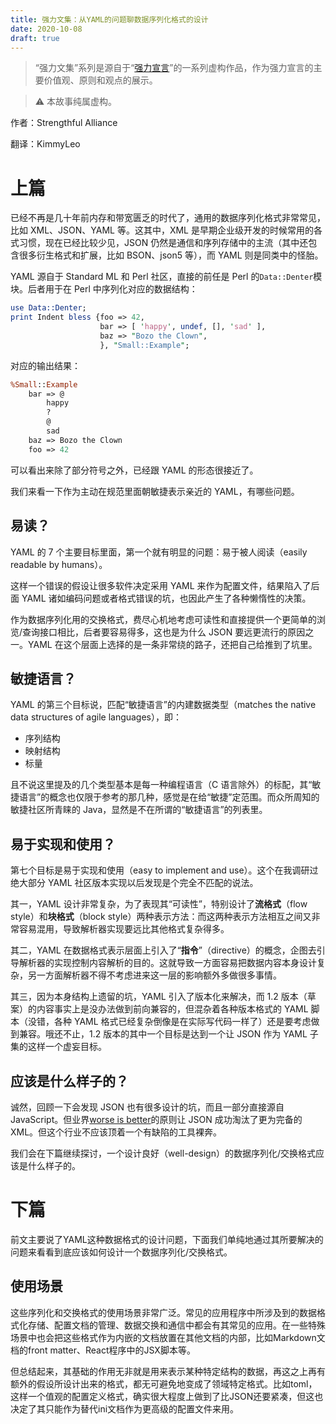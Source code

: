 ```yaml
---
title: 强力文集：从YAML的问题聊数据序列化格式的设计
date: 2020-10-08
draft: true
---
```

> “强力文集”系列是源自于“[强力宣言](http://kimleo.net/strength "强力宣言")”的一系列虚构作品，作为强力宣言的主要价值观、原则和观点的展示。

> ⚠ 本故事纯属虚构。

作者：Strengthful Alliance

翻译：KimmyLeo

# 上篇

已经不再是几十年前内存和带宽匮乏的时代了，通用的数据序列化格式非常常见，比如 XML、JSON、YAML 等。这其中，XML 是早期企业级开发的时候常用的各式习惯，现在已经比较少见，JSON 仍然是通信和序列存储中的主流（其中还包含很多衍生格式和扩展，比如 BSON、json5 等），而 YAML 则是同类中的怪胎。

YAML 源自于 Standard ML 和 Perl 社区，直接的前任是 Perl 的`Data::Denter`模块。后者用于在 Perl 中序列化对应的数据结构：

```perl
use Data::Denter;
print Indent bless {foo => 42,
                    bar => [ 'happy', undef, [], 'sad' ],
                    baz => "Bozo the Clown",
                    }, "Small::Example";
```

对应的输出结果：

```perl
%Small::Example
    bar => @
        happy
        ?
        @
        sad
    baz => Bozo the Clown
    foo => 42
```

可以看出来除了部分符号之外，已经跟 YAML 的形态很接近了。

我们来看一下作为主动在规范里面朝敏捷表示亲近的 YAML，有哪些问题。

## 易读？

YAML 的 7 个主要目标里面，第一个就有明显的问题：易于被人阅读（easily readable by humans）。

这样一个错误的假设让很多软件决定采用 YAML 来作为配置文件，结果陷入了后面 YAML 诸如编码问题或者格式错误的坑，也因此产生了各种懒惰性的决策。

作为数据序列化用的交换格式，费尽心机地考虑可读性和直接提供一个更简单的浏览/查询接口相比，后者要容易得多，这也是为什么 JSON 要远更流行的原因之一。YAML 在这个层面上选择的是一条非常绕的路子，还把自己给推到了坑里。

## 敏捷语言？

YAML 的第三个目标说，匹配“敏捷语言”的内建数据类型（matches the native data structures of agile languages），即：

- 序列结构
- 映射结构
- 标量

且不说这里提及的几个类型基本是每一种编程语言（C 语言除外）的标配，其“敏捷语言”的概念也仅限于参考的那几种，感觉是在给“敏捷”定范围。而众所周知的敏捷社区所青睐的 Java，显然是不在所谓的“敏捷语言”的列表里。

## 易于实现和使用？

第七个目标是易于实现和使用（easy to implement and use）。这个在我调研过绝大部分 YAML 社区版本实现以后发现是个完全不匹配的说法。

其一，YAML 设计非常复杂，为了表现其“可读性”，特别设计了**流格式**（flow style）和**块格式**（block style）两种表示方法：而这两种表示方法相互之间又非常容易混用，导致解析器实现要远比其他格式复杂得多。

其二，YAML 在数据格式表示层面上引入了“**指令**”（directive）的概念，企图去引导解析器的实现控制内容解析的目的。这就导致一方面容易把数据内容本身设计复杂，另一方面解析器不得不考虑进来这一层的影响额外多做很多事情。

其三，因为本身结构上遗留的坑，YAML 引入了版本化来解决，而 1.2 版本（草案）的内容事实上是没办法做到前向兼容的，但混杂着各种版本格式的 YAML 脚本（没错，各种 YAML 格式已经复杂倒像是在实际写代码一样了）还是要考虑做到兼容。哦还不止，1.2 版本的其中一个目标是达到一个让 JSON 作为 YAML 子集的这样一个虚妄目标。

## 应该是什么样子的？

诚然，回顾一下会发现 JSON 也有很多设计的坑，而且一部分直接源自 JavaScript。但业界[worse is better](https://www.dreamsongs.com/WorseIsBetter.html "worse is better")的原则让 JSON 成功淘汰了更为完备的 XML。但这个行业不应该顶着一个有缺陷的工具裸奔。

我们会在下篇继续探讨，一个设计良好（well-design）的数据序列化/交换格式应该是什么样子的。

# 下篇

前文主要说了YAML这种数据格式的设计问题，下面我们单纯地通过其所要解决的问题来看看到底应该如何设计一个数据序列化/交换格式。

## 使用场景

这些序列化和交换格式的使用场景非常广泛。常见的应用程序中所涉及到的数据格式化存储、配置文档的管理、数据交换和通信中都会有其常见的应用。在一些特殊场景中也会把这些格式作为内嵌的文档放置在其他文档的内部，比如Markdown文档的front matter、React程序中的JSX脚本等。

但总结起来，其基础的作用无非就是用来表示某种特定结构的数据，再这之上再有额外的假设所设计出来的格式，都无可避免地变成了领域特定格式。比如toml，这样一个值观的配置定义格式，确实很大程度上做到了比JSON还要紧凑，但这也决定了其只能作为替代ini文档作为更高级的配置文件来用。

